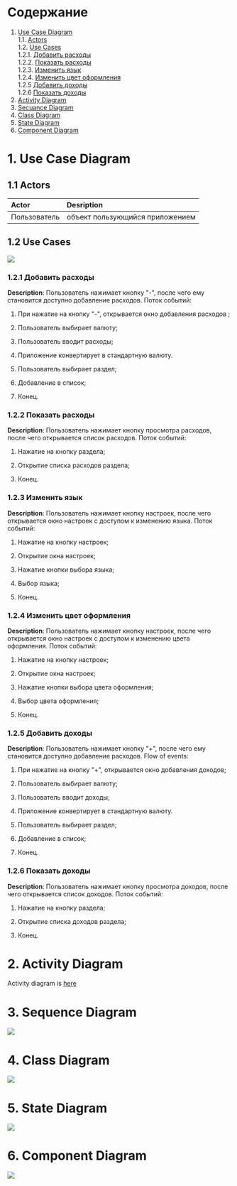 # Содержание

1. [Use Case Diagram](#1) <br>
	1.1. [Actors](#1.1) <br> 
	1.2. [Use Cases](#1.2) <br>
  1.2.1. [Добавить расходы](#1.2.1) <br>
  1.2.2. [Показать расходы](#1.2.2) <br>
  1.2.3. [Изменить язык](#1.2.3) <br>
  1.2.4. [Изменить цвет оформления](#1.2.4) <br>
  1.2.5 [Добавить доходы](#1.2.5) <br>
  1.2.6 [Показать доходы](#1.2.6) <br>
2. [Activity Diagram](#2) <br>
3. [Secuance Diagram](#3) <br>
4. [Class Diagram](#4) <br>
5. [State Diagram](#5) <br>
6. [Component Diagram](#6) <br>

# 1. Use Case Diagram <a name = "1"></a>

## 1.1 Actors <a name = "1.1"></a>
  
  Actor | Desription
:-----|:----------
Пользователь  | объект пользующийся приложением

## 1.2 Use Cases <a name = "1.2"></a>
<img src="https://raw.githubusercontent.com/SlavkaGoldfinch/MoneyHelper/master/Documents/UseCase%20Diagram/Actors.jpg">

### 1.2.1 Добавить расходы <a name = "1.2.1"></a>

**Description**: Пользователь нажимает кнопку "-", после чего ему становится доступно добавление расходов. 
Поток событий:

1. При нажатие на кнопку "-", открывается окно добавления расходов ;

2. Пользователь выбирает валюту;

2. Пользователь вводит расходы;

3. Приложение конвертирует в стандартную валюту.

4. Пользователь выбирает раздел;

5. Добавление в список;

6. Конец.



### 1.2.2 Показать расходы <a name = "1.2.2"></a>

**Description**: Пользователь нажимает кнопку просмотра расходов,  после чего открывается список расходов.
Поток событий:

1. Нажатие на кнопку раздела;

2.  Открытие списка расходов раздела;

3. Конец.



### 1.2.3 Изменить язык <a name = "1.2.3"></a>

**Description**: Пользователь нажимает кнопку настроек,  после чего открывается окно настроек с доступом к изменению языка.
Поток событий:

1. Нажатие на кнопку настроек;

2. Открытие окна настроек;

3. Нажатие кнопки выбора языка;

4. Выбор языка;

5. Конец.

### 1.2.4 Изменить цвет оформления <a name = "1.2.4"></a>

**Description**: Пользователь нажимает кнопку настроек,  после чего открывается окно настроек с доступом к изменению цвета оформления.
Поток событий:

1. Нажатие на кнопку настроек;

2. Открытие окна настроек;

3. Нажатие кнопки выбора цвета оформления;

4. Выбор цвета оформления;

5. Конец.


### 1.2.5 Добавить доходы <a name = "1.2.5"></a>

**Description**: Пользователь нажимает кнопку "+", после чего ему становится доступно добавление расходов. 
Flow of events:

1. При нажатие на кнопку "+", открывается окно добавления доходов;

2. Пользователь выбирает валюту;

2. Пользователь вводит доходы;

3. Приложение конвертирует в стандартную валюту.

4. Пользователь выбирает раздел;

5. Добавление в список;

6. Конец.

### 1.2.6 Показать доходы <a name = "1.2.6"></a>

**Description**: Пользователь нажимает кнопку просмотра доходов,  после чего открывается список доходов.
Поток событий:

1. Нажатие на кнопку раздела;

2. Открытие списка доходов раздела;

3. Конец.



# 2. Activity Diagram <a name = "2"></a>
Activity diagram is [here](https://github.com/SlavkaGoldfinch/MoneyHelper/tree/master/Documents/Activity%20Diagram)


# 3. Sequence Diagram <a name = "3"></a>
<img src="https://raw.githubusercontent.com/SlavkaGoldfinch/MoneyHelper/master/Documents/Sequence%20Diagram/Sequence%20Diagram.png">


# 4. Class Diagram <a name = "4"></a>
<img src="https://raw.githubusercontent.com/SlavkaGoldfinch/MoneyHelper/master/Documents/Class.png">


# 5. State Diagram <a name = "5"></a>
<img src="https://raw.githubusercontent.com/SlavkaGoldfinch/MoneyHelper/master/Documents/SostDiagram.png">


# 6. Component Diagram <a name = "6"></a>
<img src="https://raw.githubusercontent.com/SlavkaGoldfinch/MoneyHelper/master/Documents/StructDiagram.png">
